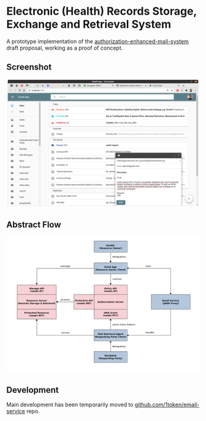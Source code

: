 # Electronic (Health) Records Storage, Exchange and Retrieval System

A prototype implementation of the [authorization-enhanced-mail-system][1] draft proposal, working as a proof of concept.

## Screenshot

![GUI](./docs/images/gui.png)

## Abstract Flow

![Abstract Flow](./docs/images/abstract-flow.png)

## Development

Main development has been temporarily moved to [github.com/1token/email-service][2] repo.

[1]: https://github.com/uma-email/proposal
[2]: https://github.com/1token/email-service
